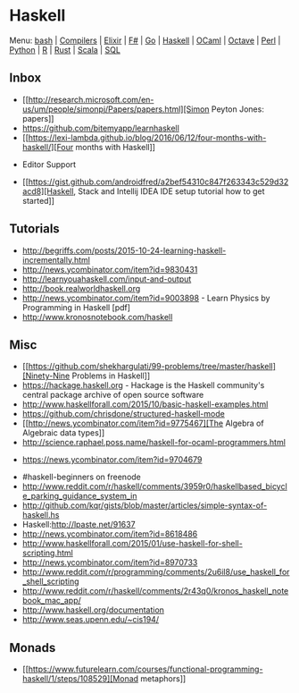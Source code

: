 # Haskell

Menu: [bash](bash.md) | [Compilers](compilers.ms) | [Elixir](elixir.md) |  [F#](fsharp.ms) | [Go](go.md) | [Haskell](haskell.md) | [OCaml](ocaml.md) | [Octave](octave.md) | [Perl](perl.org) | [Python](python.md) | [R](r.md) | [Rust](rust.md) | [Scala](scala.md)  | [SQL](sql.md)


## Inbox
+ [[http://research.microsoft.com/en-us/um/people/simonpj/Papers/papers.html][Simon Peyton Jones: papers]]
+ https://github.com/bitemyapp/learnhaskell
+ [[https://lexi-lambda.github.io/blog/2016/06/12/four-months-with-haskell/][Four months with Haskell]]
* Editor Support 
+ [[https://gist.github.com/androidfred/a2bef54310c847f263343c529d32acd8][Haskell, Stack and Intellij IDEA IDE setup tutorial how to get started]]

## Tutorials

+ http://begriffs.com/posts/2015-10-24-learning-haskell-incrementally.html
+ http://news.ycombinator.com/item?id=9830431
+ http://learnyouahaskell.com/input-and-output
+ http://book.realworldhaskell.org
+ http://news.ycombinator.com/item?id=9003898 - Learn Physics by Programming in Haskell [pdf]
+ http://www.kronosnotebook.com/haskell

## Misc
+ [[https://github.com/shekhargulati/99-problems/tree/master/haskell][Ninety-Nine Problems in Haskell]]
+ https://hackage.haskell.org - Hackage is the Haskell community's central package archive of open source software
+ http://www.haskellforall.com/2015/10/basic-haskell-examples.html
+ https://github.com/chrisdone/structured-haskell-mode
+ [[http://news.ycombinator.com/item?id=9775467][The Algebra of Algebraic data types]]
+ http://science.raphael.poss.name/haskell-for-ocaml-programmers.html
 - https://news.ycombinator.com/item?id=9704679
+ #haskell-beginners on freenode
+ http://www.reddit.com/r/haskell/comments/3959r0/haskellbased_bicycle_parking_guidance_system_in
+ http://github.com/kqr/gists/blob/master/articles/simple-syntax-of-haskell.hs
+ Haskell:http://lpaste.net/91637
+ http://news.ycombinator.com/item?id=8618486
+ http://www.haskellforall.com/2015/01/use-haskell-for-shell-scripting.html
 + http://news.ycombinator.com/item?id=8970733
+ http://www.reddit.com/r/programming/comments/2u6il8/use_haskell_for_shell_scripting
+ http://www.reddit.com/r/haskell/comments/2r43q0/kronos_haskell_notebook_mac_app/
+ http://www.haskell.org/documentation
+ http://www.seas.upenn.edu/~cis194/

## Monads
+ [[https://www.futurelearn.com/courses/functional-programming-haskell/1/steps/108529][Monad metaphors]]
